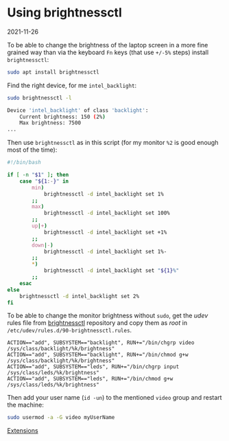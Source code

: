 # Using brightnessctl

2021-11-26

<!--- tags: linux -->

To be able to change the brightness of the laptop screen in a more fine grained way than via the keyboard `Fn` keys (that use `+/-5%` steps) install `brightnessctl`:

```bash
sudo apt install brightnessctl
```

Find the right device, for me `intel_backlight`:

```bash
sudo brightnessctl -l

Device 'intel_backlight' of class 'backlight':
	Current brightness: 150 (2%)
	Max brightness: 7500
...
```

Then use `brightnessctl` as in this script (for my monitor `%2` is good enough most of the time):

```bash
#!/bin/bash

if [ -n "$1" ]; then
    case "${1:-}" in
        min)
            brightnessctl -d intel_backlight set 1%
        ;;
        max)
            brightnessctl -d intel_backlight set 100%
        ;;
        up|+)
            brightnessctl -d intel_backlight set +1%
        ;;
        down|-)
            brightnessctl -d intel_backlight set 1%-
        ;;
        *)
            brightnessctl -d intel_backlight set "${1}%"
        ;;
    esac
else
    brightnessctl -d intel_backlight set 2%
fi
``` 

To be able to change the monitor brightness without `sudo`, get the *udev* rules file from [brightnessctl](https://github.com/Hummer12007/brightnessctl/blob/master/90-brightnessctl.rules) repository and copy them as *root* in `/etc/udev/rules.d/90-brightnessctl.rules`.

```udev
ACTION=="add", SUBSYSTEM=="backlight", RUN+="/bin/chgrp video /sys/class/backlight/%k/brightness"
ACTION=="add", SUBSYSTEM=="backlight", RUN+="/bin/chmod g+w /sys/class/backlight/%k/brightness"
ACTION=="add", SUBSYSTEM=="leds", RUN+="/bin/chgrp input /sys/class/leds/%k/brightness"
ACTION=="add", SUBSYSTEM=="leds", RUN+="/bin/chmod g+w /sys/class/leds/%k/brightness"
```

Then add your user name (`id -un`) to the mentioned `video` group and restart the machine:

```bash
sudo usermod -a -G video myUserName
```

<ins class='nfooter'><a rel='next' id='fnext' href='#blog/2021/2021-11-24-Extensions.md'>Extensions</a></ins>
